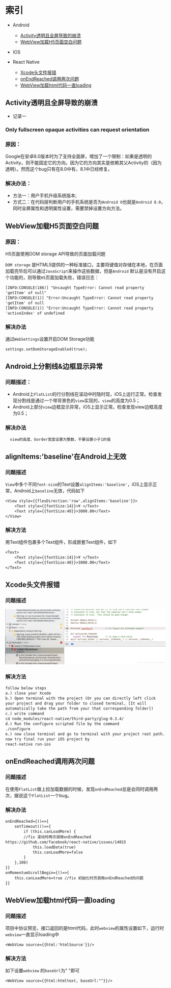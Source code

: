 # 索引

* Android
  * [Activity透明且全屏导致的崩溃](#Activity透明且全屏导致的崩溃)
  * [WebView加载H5页面空白问题](#WebView加载H5页面空白问题)

* IOS

* React Native
  * [Xcode头文件报错](#Xcode头文件报错)
  * [onEndReached调用两次问题](#onEndReached调用两次问题)
  * [WebView加载html代码一直loading](#WebView加载html代码一直loading)

## Activity透明且全屏导致的崩溃

- 记录一

### Only fullscreen opaque activities can request orientation

### 原因：

Google在安卓8.0版本时为了支持全面屏，增加了一个限制：如果是透明的Activity，则不能固定它的方向，因为它的方向其实是依赖其父Activity的（因为透明）。然而这个bug只有在8.0中有，8.1中已经修复。

### 解决办法：

- 方法一：用户手机升级系统版本;
- 方式二：在代码层判断用户的手机系统是否为`Android O`也就是`Android 8.0`，同时全屏属性和透明属性设置，需要禁掉设置方向方法。



## WebView加载H5页面空白问题

### 原因：

H5页面使用DOM storage API导致的页面加载问题

`DOM storage` 是HTML5提供的一种标准接口，主要将键值对存储在本地，在页面加载完毕后可以通过`JavaScript`来操作这些数据，但是`Android` 默认是没有开启这个功能的，则导致`H5`页面加载失败，错误日志：

```
[INFO:CONSOLE(186)] "Uncaught TypeError: Cannot read property 'getItem' of null"
[INFO:CONSOLE(1)] "Error:Uncaught TypeError: Cannot read property 'getItem' of null
[INFO:CONSOLE(1)] "Error:Uncaught TypeError: Cannot read property 'activeIndex' of undefined
```

### 解决办法

通过`WebSettings`设置开启DOM Storage功能

```
settings.setDomStorageEnabled(true);
```



## Android上分割线&边框显示异常

### 问题描述：

- Android上`FlatList`的行分割线在滚动中时隐时现，iOS上运行正常。检查发现分割线是通过一个带背景色的`view`实现的，`view`的高度为0.5；
- Android上部分`view`边框显示异常，iOS上显示正常。检查发现view边框高度为0.5；

### 解决办法

      view的高度、border宽度设置为整数，不要设置小于1的值



## alignItems:'baseline'在Android上无效

### 问题描述

`View`中多个不同`font-size`的Text设置`alignItems:'baseline'`，iOS上显示正常，Android上`baseline`无效，代码如下

```
<View style={{flexDirection:'row',alignItems:'baseline'}}>
    <Text style={{fontSize:14}}>¥ </Text>
    <Text style={{fontSize:40}}>3000.00</Text>
</View>
```

### 解决方法

用Text组件包裹多个Text组件，形成嵌套Text组件，如下

```
<Text>
    <Text style={{fontSize:14}}>¥ </Text>
    <Text style={{fontSize:40}}>3000.00</Text>
</Text>
```



## Xcode头文件报错

### 问题描述

![avatar](/image/20171205145336037.jpeg)

### 解决方法

```
follow below steps 
a.) close your Xcode 
b.) Open terminal with the project (Or you can directly left click your project and drag your folder to closed terminal, [It will automatically take the path from your that corresponding folder]) 
c.) write command 
cd node_modules/react-native/third-party/glog-0.3.4/
d.) Run the configure scripted file by the command
./configure
e.) now close terminal and go to terminal with your project root path. now try final run your iOS project by
react-native run-ios
```



## onEndReached调用两次问题

### 问题描述

在使用`FlatList`做上拉加载数据的时候，发现`onEndReached`总是会同时调用两次，据说这个`FlatList`一个bug。

### 解决办法

```
onEndReached={()=>{
    setTimeout(()=>{
        if (this.canLoadMore) {
        //fix 滚动时两次调用onEndReached https://github.com/facebook/react-native/issues/14015       
            this.loadData(true)
            this.canLoadMore=false
        }
    },100)
}}
onMomentumScrollBegin={()=>{
    this.canLoadMore=true //fix 初始化时页调用onEndReached的问题
}}
```



## WebView加载html代码一直loading

### 问题描述

 项目中协议预览，接口返回的是html代码，此时`webview`的属性设置如下，运行时`webview`一直显示loading中

```
<WebView source={{html:'htmlSource'}}/>
```

### 解决方法

如下设置`webview` 的`baseUrl`为" "即可

```
<WebView source={{html:htmltext, baseUrl:""}}/>
```

